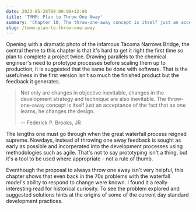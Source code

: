 ```yaml
---
date: 2023-05-28T00:00:00+12:00
title: 'TMMM: Plan to Throw One Away'
summary: 'Chapter 10, The throw-one-away concept is itself just an acceptance of the fact that as one learns, he changes the design.'
slug: /tmmm-plan-to-throw-one-away
---
```


Opening with a dramatic photo of the infamous Tacoma Narrows Bridge, the central theme to this chapter is that it's hard to get it right the first time so plan to complete a project twice. Drawing parallels to the chemical engineer's need to prototype processes before scaling them up to production, it is suggested that the same be done with software. That is the usefulness in the first version isn't so much the finished product but the feedback it generates.

>    Not only are changes in objective inevitable, changes in the development strategy and technique are also inevitable. The throw-one-away concept is itself just an acceptance of the fact that as one learns, he changes the design.
>
> -- Federick P. Brooks, JR

The lengths one must go through when the great waterfall process reigned supreme. Nowdays, instead of throwing one away feedback is sought as early as possible and incorperated into the development processes using methodologies such as agile. That's not to say prototyping isn't a thing, but it's a tool to be used where appropriate - not a rule of thumb.

Eventhough the proposal to always throw one away isn't very helpful, this chapter shows that even back in the 70s problems with the waterfall model's ability to respond to change were known. I found it a really interesting read for historical curiosity. To see the problem explored and suggested solutions hints at the origins of some of the current day standard development practices.